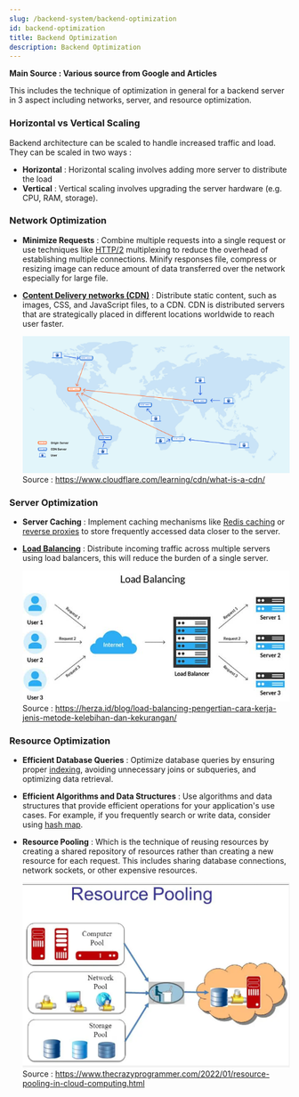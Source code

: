 ```yaml
---
slug: /backend-system/backend-optimization
id: backend-optimization
title: Backend Optimization
description: Backend Optimization
---
```


**Main Source : Various source from Google and Articles**

This includes the technique of optimization in general for a backend server in 3 aspect including networks, server, and resource optimization.

### Horizontal vs Vertical Scaling

Backend architecture can be scaled to handle increased traffic and load. They can be scaled in two ways :

- **Horizontal** : Horizontal scaling involves adding more server to distribute the load
- **Vertical** : Vertical scaling involves upgrading the server hardware (e.g. CPU, RAM, storage).

### Network Optimization

- **Minimize Requests** : Combine multiple requests into a single request or use techniques like [HTTP/2](/computer-networking/http-https#http2) multiplexing to reduce the overhead of establishing multiple connections. Minify responses file, compress or resizing image can reduce amount of data transferred over the network especially for large file.

- **[Content Delivery networks (CDN)](/software-engineering/system-design#cdn)** : Distribute static content, such as images, CSS, and JavaScript files, to a CDN. CDN is distributed servers that are strategically placed in different locations worldwide to reach user faster.

  ![CDN](./cdn.png)  
  Source : https://www.cloudflare.com/learning/cdn/what-is-a-cdn/

### Server Optimization

- **Server Caching** : Implement caching mechanisms like [Redis caching](/computer-and-programming-fundamentals/caching#type-of-caching) or [reverse proxies](/computer-networking/proxy#reverse-proxy) to store frequently accessed data closer to the server.

- **[Load Balancing](/software-engineering/system-design#load-balancer)** : Distribute incoming traffic across multiple servers using load balancers, this will reduce the burden of a single server.

  ![Load balancing](./load-balancing.png)  
  Source : https://herza.id/blog/load-balancing-pengertian-cara-kerja-jenis-metode-kelebihan-dan-kekurangan/

### Resource Optimization

- **Efficient Database Queries** : Optimize database queries by ensuring proper [indexing](/database-system/database-index), avoiding unnecessary joins or subqueries, and optimizing data retrieval.

- **Efficient Algorithms and Data Structures** : Use algorithms and data structures that provide efficient operations for your application's use cases. For example, if you frequently search or write data, consider using [hash map](/data-structures-and-algorithms/hash-table).

- **Resource Pooling** : Which is the technique of reusing resources by creating a shared repository of resources rather than creating a new resource for each request. This includes sharing database connections, network sockets, or other expensive resources.

  ![Resource pooling](./resource-pooling.png)  
  Source : https://www.thecrazyprogrammer.com/2022/01/resource-pooling-in-cloud-computing.html

